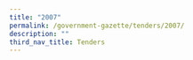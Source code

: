 ```yaml
---
title: "2007"
permalink: /government-gazette/tenders/2007/
description: ""
third_nav_title: Tenders
---
```

